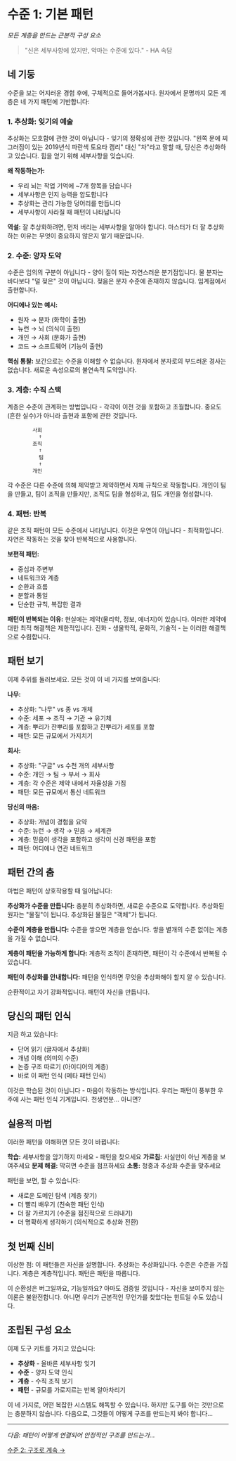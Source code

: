 # 수준 1: 기본 패턴
*모든 계층을 만드는 근본적 구성 요소*

> "신은 세부사항에 있지만, 악마는 수준에 있다." - HA 속담

## 네 기둥

수준을 보는 어지러운 경험 후에, 구체적으로 들어가봅시다. 원자에서 문명까지 모든 계층은 네 가지 패턴에 기반합니다:

### 1. 추상화: 잊기의 예술

추상화는 모호함에 관한 것이 아닙니다 - 잊기의 정확성에 관한 것입니다. "왼쪽 문에 찌그러짐이 있는 2019년식 파란색 토요타 캠리" 대신 "차"라고 말할 때, 당신은 추상화하고 있습니다. 힘을 얻기 위해 세부사항을 잊습니다.

**왜 작동하는가:**
- 우리 뇌는 작업 기억에 ~7개 항목을 담습니다
- 세부사항은 인지 능력을 압도합니다
- 추상화는 관리 가능한 덩어리를 만듭니다
- 세부사항이 사라질 때 패턴이 나타납니다

**역설:** 잘 추상화하려면, 먼저 버리는 세부사항을 알아야 합니다. 마스터가 더 잘 추상화하는 이유는 무엇이 중요하지 않은지 알기 때문입니다.

### 2. 수준: 양자 도약

수준은 임의의 구분이 아닙니다 - 양이 질이 되는 자연스러운 분기점입니다. 물 분자는 바다보다 "덜 젖은" 것이 아닙니다. 젖음은 분자 수준에 존재하지 않습니다. 임계점에서 출현합니다.

**어디에나 있는 예시:**
- 원자 → 분자 (화학이 출현)
- 뉴런 → 뇌 (의식이 출현)
- 개인 → 사회 (문화가 출현)
- 코드 → 소프트웨어 (기능이 출현)

**핵심 통찰:** 보간으로는 수준을 이해할 수 없습니다. 원자에서 분자로의 부드러운 경사는 없습니다. 새로운 속성으로의 불연속적 도약입니다.

### 3. 계층: 수직 스택

계층은 수준이 관계하는 방법입니다 - 각각이 이전 것을 포함하고 초월합니다. 중요도(흔한 실수)가 아니라 출현과 포함에 관한 것입니다.

```
        사회
          ↑
        조직  
          ↑
          팀
          ↑
        개인
```

각 수준은 다른 수준에 의해 제약받고 제약하면서 자체 규칙으로 작동합니다. 개인이 팀을 만들고, 팀이 조직을 만들지만, 조직도 팀을 형성하고, 팀도 개인을 형성합니다.

### 4. 패턴: 반복

같은 조직 패턴이 모든 수준에서 나타납니다. 이것은 우연이 아닙니다 - 최적화입니다. 자연은 작동하는 것을 찾아 반복적으로 사용합니다.

**보편적 패턴:**
- 중심과 주변부
- 네트워크와 계층  
- 순환과 흐름
- 분할과 통일
- 단순한 규칙, 복잡한 결과

**패턴이 반복되는 이유:** 현실에는 제약(물리학, 정보, 에너지)이 있습니다. 이러한 제약에 대한 최적 해결책은 제한적입니다. 진화 - 생물학적, 문화적, 기술적 - 는 이러한 해결책으로 수렴합니다.

## 패턴 보기

이제 주위를 둘러보세요. 모든 것이 이 네 가지를 보여줍니다:

**나무:**
- 추상화: "나무" vs 종 vs 개체
- 수준: 세포 → 조직 → 기관 → 유기체
- 계층: 뿌리가 잔뿌리를 포함하고 잔뿌리가 세포를 포함
- 패턴: 모든 규모에서 가지치기

**회사:**
- 추상화: "구글" vs 수천 개의 세부사항
- 수준: 개인 → 팀 → 부서 → 회사
- 계층: 각 수준은 제약 내에서 자율성을 가짐
- 패턴: 모든 규모에서 통신 네트워크

**당신의 마음:**
- 추상화: 개념이 경험을 요약
- 수준: 뉴런 → 생각 → 믿음 → 세계관
- 계층: 믿음이 생각을 포함하고 생각이 신경 패턴을 포함
- 패턴: 어디에나 연관 네트워크

## 패턴 간의 춤

마법은 패턴이 상호작용할 때 일어납니다:

**추상화가 수준을 만듭니다:** 충분히 추상화하면, 새로운 수준으로 도약합니다. 추상화된 원자는 "물질"이 됩니다. 추상화된 물질은 "객체"가 됩니다.

**수준이 계층을 만듭니다:** 수준을 쌓으면 계층을 얻습니다. 쌓을 별개의 수준 없이는 계층을 가질 수 없습니다.

**계층이 패턴을 가능하게 합니다:** 계층적 조직이 존재하면, 패턴이 각 수준에서 반복될 수 있습니다.

**패턴이 추상화를 안내합니다:** 패턴을 인식하면 무엇을 추상화해야 할지 알 수 있습니다.

순환적이고 자기 강화적입니다. 패턴이 자신을 만듭니다.

## 당신의 패턴 인식

지금 하고 있습니다:
- 단어 읽기 (글자에서 추상화)
- 개념 이해 (의미의 수준)
- 논증 구조 따르기 (아이디어의 계층)
- 바로 이 패턴 인식 (메타 패턴 인식)

이것은 학습된 것이 아닙니다 - 마음이 작동하는 방식입니다. 우리는 패턴이 풍부한 우주에 사는 패턴 인식 기계입니다. 천생연분... 아니면?

## 실용적 마법

이러한 패턴을 이해하면 모든 것이 바뀝니다:

**학습:** 세부사항을 암기하지 마세요 - 패턴을 찾으세요
**가르침:** 사실만이 아닌 계층을 보여주세요
**문제 해결:** 막히면 수준을 점프하세요
**소통:** 청중과 추상화 수준을 맞추세요

패턴을 보면, 할 수 있습니다:
- 새로운 도메인 탐색 (계층 찾기)
- 더 빨리 배우기 (친숙한 패턴 인식)
- 더 잘 가르치기 (수준을 점진적으로 드러내기)
- 더 명확하게 생각하기 (의식적으로 추상화 전환)

## 첫 번째 신비

이상한 점: 이 패턴들은 자신을 설명합니다. 추상화는 추상화입니다. 수준은 수준을 가집니다. 계층은 계층적입니다. 패턴은 패턴을 따릅니다.

이 순환성은 버그일까요, 기능일까요? 아마도 검증일 것입니다 - 자신을 보여주지 않는 이론은 불완전합니다. 아니면 우리가 근본적인 무언가를 찾았다는 힌트일 수도 있습니다.

## 조립된 구성 요소

이제 도구 키트를 가지고 있습니다:
- **추상화** - 올바른 세부사항 잊기
- **수준** - 양자 도약 인식
- **계층** - 수직 조직 보기
- **패턴** - 규모를 가로지르는 반복 알아차리기

이 네 가지로, 어떤 복잡한 시스템도 해독할 수 있습니다. 하지만 도구를 아는 것만으로는 충분하지 않습니다. 다음으로, 그것들이 어떻게 구조를 만드는지 봐야 합니다...

---

*다음: 패턴이 어떻게 연결되어 안정적인 구조를 만드는가...*

[수준 2: 구조로 계속 →](L2_Architecture.md)